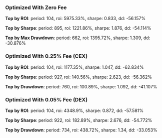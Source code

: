 ### Optimized With Zero Fee

**Top by ROI**:
period: 104, roi: 5975.33%, sharpe: 0.833, dd: -56.157%

**Top by Sharpe**:
period: 895, roi: 1221.86%, sharpe: 1.876, dd: -54.114%

**Top by Max Drawdown**:
period: 662, roi: 1395.72%, sharpe: 1.309, dd: -30.876%

### Optimized With 0.25% Fee (CEX)

**Top by ROI**:
period: 104, roi: 1177.35%, sharpe: 1.047, dd: -62.834%

**Top by Sharpe**:
period: 927, roi: 140.56%, sharpe: 2.623, dd: -56.362%

**Top by Drawdown**:
period: 760, roi: 100.89%, sharpe: 1.092, dd: -41.107%

### Optimized With 0.05% Fee (DEX)

**Top by ROI**:
period: 104, roi: 4348.9%, sharpe: 0.872, dd: -57.581%

**Top by Sharpe**:
period: 922, roi: 182.89%, sharpe: 2.676, dd: -54.772%

**Top by Drawdown**:
period: 734, roi: 438.72%, sharpe: 1.34, dd: -33.053%